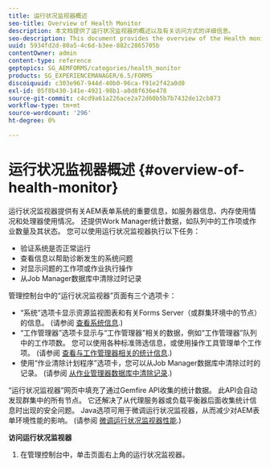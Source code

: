 ```yaml
---
title: 运行状况监视器概述
seo-title: Overview of Health Monitor
description: 本文档提供了运行状况监视器的概述以及有关访问方式的详细信息。
seo-description: This document provides the overview of the Health monitor, and details about how you can access it.
uuid: 5934fd2d-80a5-4c6d-b3ee-882c2865705b
contentOwner: admin
content-type: reference
geptopics: SG_AEMFORMS/categories/health_monitor
products: SG_EXPERIENCEMANAGER/6.5/FORMS
discoiquuid: c303e967-944d-40b0-96ca-f91e2f42a0d0
exl-id: 05f8b430-141e-4921-98b1-a0d8f636e478
source-git-commit: c4cd9a61a226ace2a72d60b5b7b7432de12cb873
workflow-type: tm+mt
source-wordcount: '296'
ht-degree: 0%

---
```


# 运行状况监视器概述 {#overview-of-health-monitor}

运行状况监视器提供有关AEM表单系统的重要信息，如服务器信息、内存使用情况和处理器使用情况。 还提供Work Manager统计数据，如队列中的工作项或作业数量及其状态。 您可以使用运行状况监视器执行以下任务：

* 验证系统是否正常运行
* 查看信息以帮助诊断发生的系统问题
* 对显示问题的工作项或作业执行操作
* 从Job Manager数据库中清除过时记录

管理控制台中的“运行状况监视器”页面有三个选项卡：

* “系统”选项卡显示资源监视图表和有关Forms Server（或群集环境中的节点）的信息。 (请参阅 [查看系统信息](/help/forms/using/admin-help/view-system-information.md#view-system-information).)
* “工作管理器”选项卡显示与“工作管理器”相关的数据，例如“工作管理器”队列中的工作项数。 您可以使用各种标准筛选信息，或使用操作工具管理单个工作项。 (请参阅 [查看与工作管理器相关的统计信息](/help/forms/using/admin-help/view-statistics-related-manager.md#view-statistics-related-to-work-manager).)
* 使用“作业清除计划程序”选项卡，您可以从Job Manager数据库中清除过时的记录。 (请参阅 [从作业管理器数据库中清除记录](/help/forms/using/admin-help/purge-records-job-manager-database.md#purge-records-from-the-job-manager-database).)

“运行状况监视器”网页中填充了通过Gemfire API收集的统计数据。 此API会自动发现群集中的所有节点。 它还解决了从代理服务器或负载平衡器后面收集统计信息时出现的安全问题。 Java选项可用于微调运行状况监视器，从而减少对AEM表单环境性能的影响。 (请参阅 [微调运行状况监视器性能](/help/forms/using/admin-help/fine-tuning-health-monitor-performance.md#fine-tuning-health-monitor-performance).)

**访问运行状况监视器**

1. 在管理控制台中，单击页面右上角的运行状况监视器。
